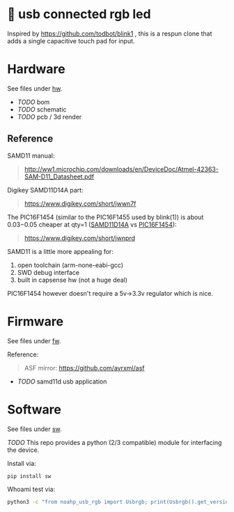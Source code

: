 # 🔆 usb connected rgb led
Inspired by https://github.com/todbot/blink1 , this is a respun clone that adds a
single capacitive touch pad for input.

# Hardware
See files under [hw](hw).

* *TODO* bom
* *TODO* schematic
* *TODO* pcb / 3d render

## Reference
SAMD11 manual:
>http://ww1.microchip.com/downloads/en/DeviceDoc/Atmel-42363-SAM-D11_Datasheet.pdf

Digikey SAMD11D14A part:
>https://www.digikey.com/short/jwwn7f

The PIC16F1454 (similar to the PIC16F1455 used by blink(1)) is about $0.03-$0.05 cheaper
at qty=1 ([SAMD11D14A](https://octopart.com/search?q=ATSAMD11D14A) vs
[PIC16F1454](https://octopart.com/search?q=PIC16F1454)):
>https://www.digikey.com/short/jwnprd

SAMD11 is a little more appealing for:
1. open toolchain (arm-none-eabi-gcc)
2. SWD debug interface
3. built in capsense hw (not a huge deal)

PIC16F1454 however doesn't require a 5v->3.3v regulator which is nice.

# Firmware
See files under [fw](fw).

Reference:
>ASF mirror: https://github.com/avrxml/asf

* *TODO* samd11d usb application

# Software
See files under [sw](sw).

*TODO*
This repo provides a python (2/3 compatible) module for interfacing the device.

Install via:
```bash
pip install sw
```

Whoami test via:
```bash
python3 -c "from noahp_usb_rgb import Usbrgb; print(Usbrgb().get_version())"
```
